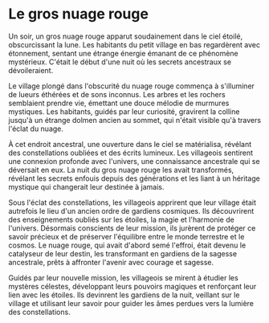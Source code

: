 # Le gros nuage rouge

Un soir, un gros nuage rouge apparut soudainement dans le ciel étoilé, obscurcissant la lune. Les habitants du petit village en bas regardèrent avec étonnement, sentant une étrange énergie émanant de ce phénomène mystérieux. C'était le début d'une nuit où les secrets ancestraux se dévoileraient.

 Le village plongé dans l'obscurité du nuage rouge commença à s'illuminer de lueurs éthérées et de sons inconnus. Les arbres et les rochers semblaient prendre vie, émettant une douce mélodie de murmures mystiques. Les habitants, guidés par leur curiosité, gravirent la colline jusqu'à un étrange dolmen ancien au sommet, qui n'était visible qu'à travers l'éclat du nuage.

À cet endroit ancestral, une ouverture dans le ciel se matérialisa, révélant des constellations oubliées et des écrits lumineux. Les villageois sentirent une connexion profonde avec l'univers, une connaissance ancestrale qui se déversait en eux. La nuit du gros nuage rouge les avait transformés, révélant les secrets enfouis depuis des générations et les liant à un héritage mystique qui changerait leur destinée à jamais.

Sous l'éclat des constellations, les villageois apprirent que leur village était autrefois le lieu d'un ancien ordre de gardiens cosmiques. Ils découvrirent des enseignements oubliés sur les étoiles, la magie et l'harmonie de l'univers. Désormais conscients de leur mission, ils jurèrent de protéger ce savoir précieux et de préserver l'équilibre entre le monde terrestre et le cosmos. Le nuage rouge, qui avait d'abord semé l'effroi, était devenu le catalyseur de leur destin, les transformant en gardiens de la sagesse ancestrale, prêts à affronter l'avenir avec courage et sagesse.

Guidés par leur nouvelle mission, les villageois se mirent à étudier les mystères célestes, développant leurs pouvoirs magiques et renforçant leur lien avec les étoiles. Ils devinrent les gardiens de la nuit, veillant sur le village et utilisant leur savoir pour guider les âmes perdues vers la lumière des constellations.
